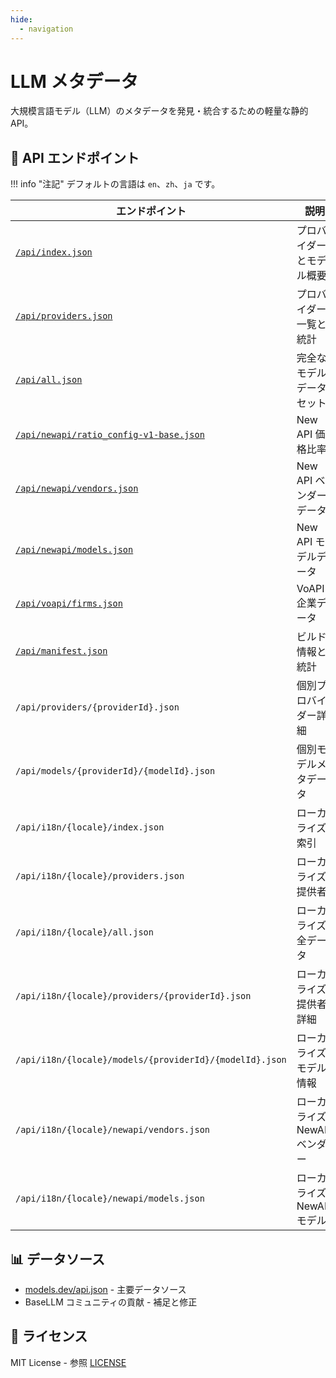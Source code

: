 ```yaml
---
hide:
  - navigation
---
```


# LLM メタデータ

大規模言語モデル（LLM）のメタデータを発見・統合するための軽量な静的 API。

## 📡 API エンドポイント

!!! info "注記"
    デフォルトの言語は `en`、`zh`、`ja` です。

| エンドポイント                                                                                                         | 説明                         | 例                                                                                |
| ---------------------------------------------------------------------------------------------------------------------- | ---------------------------- | --------------------------------------------------------------------------------- |
| [`/api/index.json`](https://basellm.github.io/llm-metadata/api/index.json)                                             | プロバイダーとモデル概要     | すべてのプロバイダーとモデルの基本情報                                            |
| [`/api/providers.json`](https://basellm.github.io/llm-metadata/api/providers.json)                                     | プロバイダー一覧と統計       | プロバイダー一覧とモデル数統計                                                    |
| [`/api/all.json`](https://basellm.github.io/llm-metadata/api/all.json)                                                 | 完全なモデルデータセット     | すべてのモデルの詳細情報                                                          |
| [`/api/newapi/ratio_config-v1-base.json`](https://basellm.github.io/llm-metadata/api/newapi/ratio_config-v1-base.json) | New API 価格比率             | New API システムにおける価格計算の比率                                            |
| [`/api/newapi/vendors.json`](https://basellm.github.io/llm-metadata/api/newapi/vendors.json)                           | New API ベンダーデータ       | New API システム向けのベンダーデータ                                              |
| [`/api/newapi/models.json`](https://basellm.github.io/llm-metadata/api/newapi/models.json)                             | New API モデルデータ         | New API システム向けのモデルデータ                                                |
| [`/api/voapi/firms.json`](https://basellm.github.io/llm-metadata/api/voapi/firms.json)                             | VoAPI 企業データ            | VoAPI システム向けの企業データ                                                  |
| [`/api/manifest.json`](https://basellm.github.io/llm-metadata/api/manifest.json)                                       | ビルド情報と統計             | ビルド情報およびデータ統計                                                        |
| `/api/providers/{providerId}.json`                                                                                     | 個別プロバイダー詳細         | 例：`/api/providers/openai.json`                                                  |
| `/api/models/{providerId}/{modelId}.json`                                                                              | 個別モデルメタデータ         | 例：`/api/models/openai/gpt-4.json`                                               |
| `/api/i18n/{locale}/index.json`                                                                                        | ローカライズ索引             | 例：`https://basellm.github.io/llm-metadata/api/i18n/zh/index.json`               |
| `/api/i18n/{locale}/providers.json`                                                                                    | ローカライズ提供者           | 例：`https://basellm.github.io/llm-metadata/api/i18n/ja/providers.json`           |
| `/api/i18n/{locale}/all.json`                                                                                          | ローカライズ全データ         | 例：`https://basellm.github.io/llm-metadata/api/i18n/zh/all.json`                 |
| `/api/i18n/{locale}/providers/{providerId}.json`                                                                       | ローカライズ提供者詳細       | 例：`https://basellm.github.io/llm-metadata/api/i18n/zh/providers/openai.json`    |
| `/api/i18n/{locale}/models/{providerId}/{modelId}.json`                                                                | ローカライズモデル情報       | 例：`https://basellm.github.io/llm-metadata/api/i18n/ja/models/openai/gpt-4.json` |
| `/api/i18n/{locale}/newapi/vendors.json`                                                                               | ローカライズ NewAPI ベンダー | 例：`https://basellm.github.io/llm-metadata/api/i18n/zh/newapi/vendors.json`      |
| `/api/i18n/{locale}/newapi/models.json`                                                                                | ローカライズ NewAPI モデル   | 例：`https://basellm.github.io/llm-metadata/api/i18n/ja/newapi/models.json`       |

## 📊 データソース

- [models.dev/api.json](https://models.dev/api.json) - 主要データソース
- BaseLLM コミュニティの貢献 - 補足と修正

## 📄 ライセンス

MIT License - 参照 [LICENSE](https://github.com/basellm/llm-metadata/blob/main/LICENSE)
